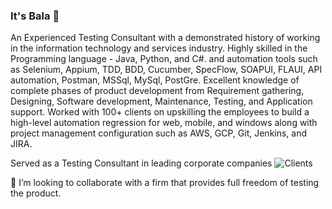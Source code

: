 ### It's Bala 👋

<!--
**balaji-githubstore/balaji-githubstore** is a ✨ _special_ ✨ repository because its `README.md` (this file) appears on your GitHub profile.

Here are some ideas to get you started:

- 🔭 I’m currently working on ...
- 🌱 I’m currently learning ...
- 👯 I’m looking to collaborate on ...
- 🤔 I’m looking for help with ...
- 💬 Ask me about ...
- 📫 How to reach me: ...
- 😄 Pronouns: ...
- ⚡ Fun fact: ...
-->




An Experienced Testing Consultant with a demonstrated history of working in the information technology and services industry. Highly skilled in the Programming language - Java, Python, and C#. and automation tools such as Selenium, Appium, TDD, BDD, Cucumber, SpecFlow, SOAPUI, FLAUI, API automation, Postman, MSSql, MySql, PostGre. Excellent knowledge of complete phases of product development from Requirement gathering, Designing, Software development, Maintenance, Testing, and Application support. Worked with 100+ clients on upskilling the employees to build a high-level automation regression for web, mobile, and windows along with project management configuration such as AWS, GCP, Git, Jenkins, and JIRA.

Served as a Testing Consultant in leading corporate companies ![Clients](https://user-images.githubusercontent.com/31404824/176600975-0512f4d3-6b97-4745-b3c0-7bbe5cd20aa9.jpg)



👯 I’m looking to collaborate with a firm that provides full freedom of testing the product. 
